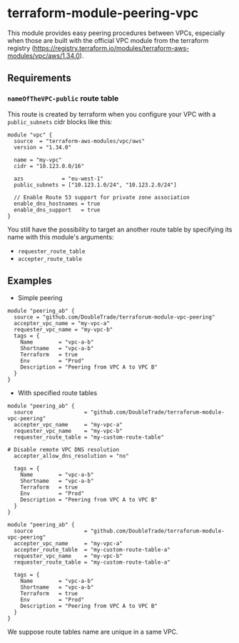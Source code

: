 # terraform-module-peering-vpc

This module provides easy peering procedures between VPCs, especially when those are built
with the official VPC module from the terraform registry (https://registry.terraform.io/modules/terraform-aws-modules/vpc/aws/1.34.0).

## Requirements

### `nameOfTheVPC-public` route table

This route is created by terraform when you configure your VPC with a `public_subnets` cidr blocks like this:

```hcl
module "vpc" {
  source  = "terraform-aws-modules/vpc/aws"
  version = "1.34.0"

  name = "my-vpc"
  cidr = "10.123.0.0/16"

  azs            = "eu-west-1"
  public_subnets = ["10.123.1.0/24", "10.123.2.0/24"]

  // Enable Route 53 support for private zone association
  enable_dns_hostnames = true
  enable_dns_support   = true
}
```

You still have the possibility to target an another route table by specifying its name with this module's arguments:

* `requester_route_table`
* `accepter_route_table`

## Examples

* Simple peering

```hcl
module "peering_ab" {
  source = "github.com/DoubleTrade/terraforum-module-vpc-peering"
  accepter_vpc_name = "my-vpc-a"
  requester_vpc_name = "my-vpc-b"
  tags = {
    Name        = "vpc-a-b"
    Shortname   = "vpc-a-b"
    Terraform   = true
    Env         = "Prod"
    Description = "Peering from VPC A to VPC B"
  }
}
```

* With specified route tables

```hcl
module "peering_ab" {
  source                = "github.com/DoubleTrade/terraforum-module-vpc-peering"
  accepter_vpc_name     = "my-vpc-a"
  requester_vpc_name    = "my-vpc-b"
  requester_route_table = "my-custom-route-table"

# Disable remote VPC DNS resolution
  accepter_allow_dns_resolution = "no"

  tags = {
    Name        = "vpc-a-b"
    Shortname   = "vpc-a-b"
    Terraform   = true
    Env         = "Prod"
    Description = "Peering from VPC A to VPC B"
  }
}
```

```hcl
module "peering_ab" {
  source                = "github.com/DoubleTrade/terraforum-module-vpc-peering"
  accepter_vpc_name     = "my-vpc-a"
  accepter_route_table  = "my-custom-route-table-a"
  requester_vpc_name    = "my-vpc-b"
  requester_route_table = "my-custom-route-table-a"

  tags = {
    Name        = "vpc-a-b"
    Shortname   = "vpc-a-b"
    Terraform   = true
    Env         = "Prod"
    Description = "Peering from VPC A to VPC B"
  }
}
```

We suppose route tables name are unique in a same VPC.
